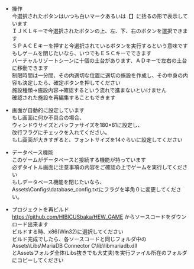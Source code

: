 - 操作  
    今選択されたボタンはいつも白いマークあるいは【】に括るの形で表示しています  
    ＩＪＫＬキーで今選択されたボタンの上、左、下、右のボタンを選択できます  
    ＳＰＡＣＥキーを押すと今選択されているボタンを実行するという意味です  
    もしゲームを閉じたいなら、いつでもＥＳＣキーでできます  
    バーチャルリゾートシーンに十個の土台があります、ＡＤキーで左右の土台に移動できます  
    制限時間は一分間、その内適切な位置に適切の施設を作成し、その中身の内容も決定したら、確定ボタンを押してください  
    施設種類->施設内容->確認するという流れで進まないといけません  
    確認された施設を再編集することもできます  
  
  
- 画面が自動的に設定しています  
    もし画面に何か不具合の場合、  
    ウィンドウサイズとバッファサイズを180*61に設定し、  
    改行フラグにチェックを入れてください。  
    もし画面が大きすぎると、フォントサイズを14ぐらいに設定してください  
  
  
- データベース機能  
    このゲームがデータベースと接続する機能が持っています  
    必ずタイトル画面に注意事項の内容をご確認の上でゲームを実行してください  
    もしデータベース機能を閉じたいなら、  
    Assets\\Configs\\database_config.txtにフラグを半角０に変更してください。  
  
  
- プロジェクトを再ビルド  
    https://github.com/HIBICUSbaka/HEW_GAME からソースコードをダウンロード出来ます  
    ビルドする時、x86(Win32)に選択してください  
    ビルド完成でしたら、各ソースコードと同じフォルダ中のAssets\\Libs\\MariaDB Connector C\\lib\\libmariadb.dll  
    とAssetsフォルダ全体(Libs抜きでも大丈夫)を実行ファイル所在のフォルダにコピーしてください  